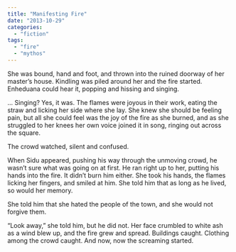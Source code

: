 ```yaml
---
title: "Manifesting Fire"
date: "2013-10-29"
categories: 
  - "fiction"
tags: 
  - "fire"
  - "mythos"
---
```


She was bound, hand and foot, and thrown into the ruined doorway of her master’s house. Kindling was piled around her and the fire started. Enheduana could hear it, popping and hissing and singing.

... Singing? Yes, it was. The flames were joyous in their work, eating the straw and licking her side where she lay. She knew she should be feeling pain, but all she could feel was the joy of the fire as she burned, and as she struggled to her knees her own voice joined it in song, ringing out across the square.

The crowd watched, silent and confused.

When Sidu appeared, pushing his way through the unmoving crowd, he wasn’t sure what was going on at first. He ran right up to her, putting his hands into the fire. It didn’t burn him either. She took his hands, the flames licking her fingers, and smiled at him. She told him that as long as he lived, so would her memory.

She told him that she hated the people of the town, and she would not forgive them.

“Look away,” she told him, but he did not. Her face crumbled to white ash as a wind blew up, and the fire grew and spread. Buildings caught. Clothing among the crowd caught. And now, now the screaming started.
